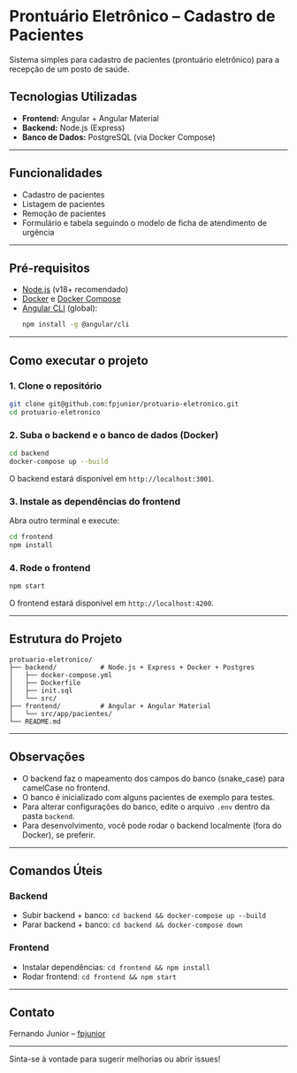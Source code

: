 # Prontuário Eletrônico – Cadastro de Pacientes

Sistema simples para cadastro de pacientes (prontuário eletrônico) para a recepção de um posto de saúde.

## Tecnologias Utilizadas
- **Frontend:** Angular + Angular Material
- **Backend:** Node.js (Express)
- **Banco de Dados:** PostgreSQL (via Docker Compose)

---

## Funcionalidades
- Cadastro de pacientes
- Listagem de pacientes
- Remoção de pacientes
- Formulário e tabela seguindo o modelo de ficha de atendimento de urgência

---

## Pré-requisitos
- [Node.js](https://nodejs.org/) (v18+ recomendado)
- [Docker](https://www.docker.com/) e [Docker Compose](https://docs.docker.com/compose/)
- [Angular CLI](https://angular.io/cli) (global):
  ```bash
  npm install -g @angular/cli
  ```

---

## Como executar o projeto

### 1. Clone o repositório
```bash
git clone git@github.com:fpjunior/protuario-eletronico.git
cd protuario-eletronico
```

### 2. Suba o backend e o banco de dados (Docker)
```bash
cd backend
docker-compose up --build
```
O backend estará disponível em `http://localhost:3001`.

### 3. Instale as dependências do frontend
Abra outro terminal e execute:
```bash
cd frontend
npm install
```

### 4. Rode o frontend
```bash
npm start
```
O frontend estará disponível em `http://localhost:4200`.

---

## Estrutura do Projeto
```
protuario-eletronico/
├── backend/           # Node.js + Express + Docker + Postgres
│   ├── docker-compose.yml
│   ├── Dockerfile
│   ├── init.sql
│   └── src/
├── frontend/          # Angular + Angular Material
│   └── src/app/pacientes/
└── README.md
```

---

## Observações
- O backend faz o mapeamento dos campos do banco (snake_case) para camelCase no frontend.
- O banco é inicializado com alguns pacientes de exemplo para testes.
- Para alterar configurações do banco, edite o arquivo `.env` dentro da pasta `backend`.
- Para desenvolvimento, você pode rodar o backend localmente (fora do Docker), se preferir.

---

## Comandos Úteis

### Backend
- Subir backend + banco: `cd backend && docker-compose up --build`
- Parar backend + banco: `cd backend && docker-compose down`

### Frontend
- Instalar dependências: `cd frontend && npm install`
- Rodar frontend: `cd frontend && npm start`

---

## Contato
Fernando Junior – [fpjunior](https://github.com/fpjunior)

---

Sinta-se à vontade para sugerir melhorias ou abrir issues!
